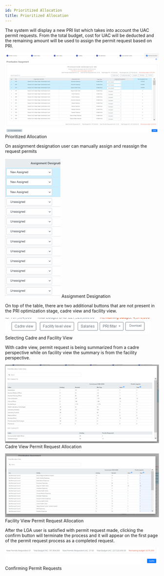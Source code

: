 ```yaml
---
id: Prioritized Allocation
title: Prioritized Allocation
---
```


The system will display a new PRI list which takes into account the UAC permit requests. From the total budget, cost for UAC will be deducted and the remaining amount will be used to assign the permit request based on PRI.

  ![img alt](/img/prioritizedAlocation1.png)
         Prioritized Allocation

On assignment designation user can manually assign and reassign the request permits

  ![img alt](/img/prioritizedAlocation2.png)
         Assignment Designation

On top of the table, there are two additional buttons that are not present in the PRI optimization stage, cadre view and facility view. 

  ![img alt](/img/prioritizedAlocation3.png)
         Selecting Cadre and Facility View

With cadre view, permit request is being summarized from a cadre perspective while on facility view the summary is from the facility perspective.

  ![img alt](/img/prioritizedAlocation4.png)
         Cadre View Permit Request Allocation

  ![img alt](/img/prioritizedAlocation5.png)
         Facility View Permit Request Allocation

After the LGA user is satisfied with permit request made, clicking the confirm button will terminate the process and it will appear on the first page of the permit request process as a completed request. 

  ![img alt](/img/prioritizedAlocation6.png)
         Confirming Permit Requests 
